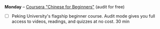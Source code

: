 **Monday** – [Coursera "Chinese for Beginners"](https://www.coursera.org/learn/learn-chinese) (audit for free)
  - [ ] Peking University's flagship beginner course. Audit mode gives you full access to videos, readings, and quizzes at no cost. 30 min